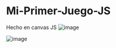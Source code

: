 # Mi-Primer-Juego-JS
Hecho en canvas JS
![image](https://github.com/AlexRod858/Mi-Primer-Juego-JS/assets/78509565/1502f888-7c60-4aec-8239-4c3c8a4e91b2)


![image](https://github.com/AlexRod858/Mi-Primer-Juego-JS/assets/78509565/3fa48aca-095d-4c9b-98da-c8d177a3db88)
